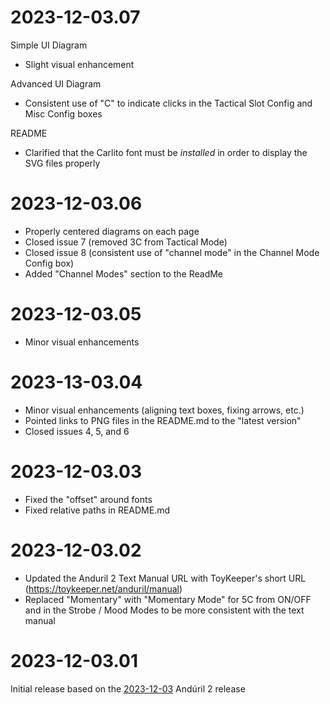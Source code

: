 # 2023-12-03.07
Simple UI Diagram
- Slight visual enhancement

Advanced UI Diagram
- Consistent use of "C" to indicate clicks in the Tactical Slot Config and Misc Config boxes

README
- Clarified that the Carlito font must be *installed* in order to display the SVG files properly

# 2023-12-03.06
- Properly centered diagrams on each page
- Closed issue 7 (removed 3C from Tactical Mode)
- Closed issue 8 (consistent use of "channel mode" in the Channel Mode Config box)
- Added "Channel Modes" section to the ReadMe

# 2023-12-03.05
- Minor visual enhancements

# 2023-13-03.04
- Minor visual enhancements (aligning text boxes, fixing arrows, etc.)
- Pointed links to PNG files in the README.md to the "latest version"
- Closed issues 4, 5, and 6

# 2023-12-03.03
- Fixed the "offset" around fonts
- Fixed relative paths in README.md

# 2023-12-03.02
- Updated the Anduril 2 Text Manual URL with ToyKeeper's short URL (https://toykeeper.net/anduril/manual)
- Replaced "Momentary" with "Momentary Mode" for 5C from ON/OFF and in the Strobe / Mood Modes to be more consistent with the text manual

# 2023-12-03.01
Initial release based on the [2023-12-03](https://github.com/ToyKeeper/anduril/releases/tag/r2023-12-03) Andúril 2 release
